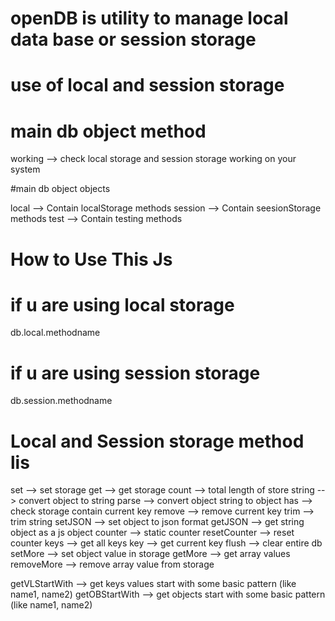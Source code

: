 # openDB is utility to manage local data base or session storage 

# use of local and session storage

# main db object method
working --> check local storage and session storage working on your system


#main db object objects

local --> Contain localStorage methods
session --> Contain seesionStorage methods
test --> Contain testing methods  



How to Use This Js
===================

# if u are using local storage

db.local.methodname

# if u are using session storage

db.session.methodname 


Local and Session storage method lis
====================================

set --> set storage
get --> get storage
count --> total length of store
string --> convert object to string
parse --> convert object string to object
has --> check storage contain current key
remove --> remove current key
trim --> trim string
setJSON --> set object to json format
getJSON --> get string object as a js object
counter --> static counter
resetCounter --> reset counter
keys --> get all keys
key --> get current key
flush --> clear entire db
setMore --> set object value in storage
getMore --> get array values
removeMore --> remove array value from storage 

getVLStartWith --> get keys values start with some basic pattern (like name1, name2)
getOBStartWith --> get objects start with some basic pattern (like name1, name2)
